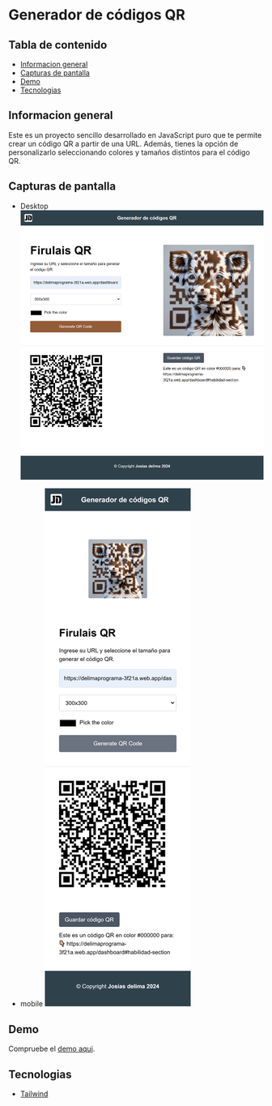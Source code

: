 # Generador de códigos QR

## Tabla de contenido

- [Informacion general](#informacion-general)
- [Capturas de pantalla](#capturas-de-pantalla)
- [Demo](#demo)
- [Tecnologias](#tecnologias)

## Informacion general

Este es un proyecto sencillo desarrollado en JavaScript puro que te permite crear un código QR a partir de una URL. Además, tienes la opción de personalizarlo seleccionando colores y tamaños distintos para el código QR.

## Capturas de pantalla
- Desktop
![screenshot](https://raw.githubusercontent.com/GermanDelima/Generador-de-c-digos-QR/refs/heads/main/Dashboard%20desktop.png)

- mobile
![screenshot](https://raw.githubusercontent.com/GermanDelima/Generador-de-c-digos-QR/refs/heads/main/Dashboard%20mobile.png)

## Demo

Compruebe el [demo aqui]().

## Tecnologias

- [Tailwind](https://github.com/tailwindlabs/tailwindcss)
